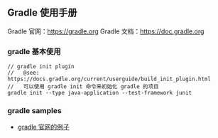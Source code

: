 
## Gradle 使用手册

Gradle 官网：https://gradle.org
Gradle 文档：https://doc.gradle.org

### gradle 基本使用

```
// gradle init plugin
//   @see: https://docs.gradle.org/current/userguide/build_init_plugin.html
//   可以使用 gradle init 命令来初始化 gradle 的项目
gradle init --type java-application --test-framework junit

```

### gradle samples

- [gradle 官网的例子](https://github.com/gradle/gradle/tree/master/subprojects/docs/src/samples)
